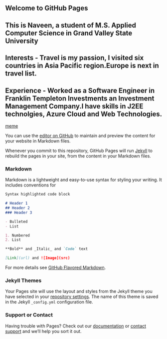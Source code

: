 ## Welcome to GitHub Pages

## This is Naveen, a student of M.S. Applied Computer Science in Grand Valley State University

## Interests - Travel is my passion, I visited six countries in Asia Pacific region.Europe is next in travel list.

## Experience - Worked as a Software Engineer in Franklin Templeton Investments an Investment Management Company.I have skills in J2EE technolgies, Azure Cloud and Web Technologies. 


[meme](http://www.quickmeme.com/meme/3ozepj)

You can use the [editor on GitHub](https://github.com/naveenlalam/naveenlalam.github.io/edit/main/README.md) to maintain and preview the content for your website in Markdown files.

Whenever you commit to this repository, GitHub Pages will run [Jekyll](https://jekyllrb.com/) to rebuild the pages in your site, from the content in your Markdown files.

### Markdown

Markdown is a lightweight and easy-to-use syntax for styling your writing. It includes conventions for

```markdown
Syntax highlighted code block

# Header 1
## Header 2
### Header 3

- Bulleted
- List

1. Numbered
2. List

**Bold** and _Italic_ and `Code` text

[Link](url) and ![Image](src)
```

For more details see [GitHub Flavored Markdown](https://guides.github.com/features/mastering-markdown/).

### Jekyll Themes

Your Pages site will use the layout and styles from the Jekyll theme you have selected in your [repository settings](https://github.com/naveenlalam/naveenlalam.github.io/settings/pages). The name of this theme is saved in the Jekyll `_config.yml` configuration file.

### Support or Contact

Having trouble with Pages? Check out our [documentation](https://docs.github.com/categories/github-pages-basics/) or [contact support](https://support.github.com/contact) and we’ll help you sort it out.

